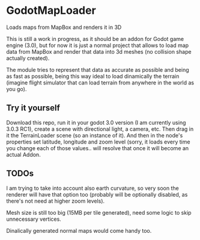 # GodotMapLoader
Loads maps from MapBox and renders it in 3D

This is still a work in progress, as it should be an addon for Godot game engine (3.0),
but for now it is just a normal project that allows to load map data from MapBox
and render that data into 3d meshes (no collision shape actually created).

The module tries to represent that data as accurate as possible and being as fast
as possible, being this way ideal to load dinamically the terrain
(imagine flight simulator that can load terrain from anywhere in the world as you go).

## Try it yourself

Download this repo, run it in your godot 3.0 version (I am currently using 3.0.3 RC1),
create a scene with directional light, a camera, etc.
Then drag in it the TerrainLoader scene (so an instance of it).
And then in the node's properties set latitude, longitude and zoom level (sorry, it loads every time you change each of those values.. will resolve that once it will become an actual Addon.

## TODOs

I am trying to take into account also earth curvature,
so very soon the renderer will have that option too
(probably will be optionally disabled, as there's not need at higher zoom levels).

Mesh size is still too big (15MB per tile generated),
need some logic to skip unnecessary vertices.

Dinalically generated normal maps would come handy too.
